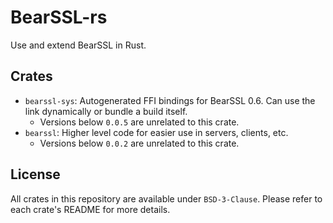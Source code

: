 # BearSSL-rs

Use and extend BearSSL in Rust.

## Crates

* `bearssl-sys`: Autogenerated FFI bindings for BearSSL 0.6. Can use the link dynamically or bundle a build itself.
    * Versions below `0.0.5` are unrelated to this crate.
* `bearssl`: Higher level code for easier use in servers, clients, etc.
    * Versions below `0.0.2` are unrelated to this crate.

## License

All crates in this repository are available under `BSD-3-Clause`.
Please refer to each crate's README for more details.
